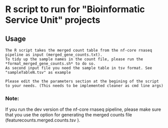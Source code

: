 # R script to run for "Bioinformatic Service Unit" projects


## Usage
```
The R script takes the merged count table from the nf-core rnaseq pipeline as input (merged_gene_counts.txt).
To tidy up the sample names in the count file, please run the *format_merged_gene_counts.sh* to do so.
As second input file you need the sample table in tsv format. See "sampleTableN.tsv" as example

Please edit the the parameters section at the begining of the script to your needs. (This needs to be implemented cleaner as cmd line args)

```

### Note:
 If you run the dev version of the nf-core rnaseq pipeline, please make sure that you use the option for generating the merged counts file (featurecounts.merged.counts.tsv ).


